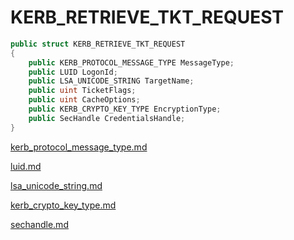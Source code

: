 # KERB\_RETRIEVE\_TKT\_REQUEST

```csharp
public struct KERB_RETRIEVE_TKT_REQUEST
{
    public KERB_PROTOCOL_MESSAGE_TYPE MessageType;
    public LUID LogonId;
    public LSA_UNICODE_STRING TargetName;
    public uint TicketFlags;
    public uint CacheOptions;
    public KERB_CRYPTO_KEY_TYPE EncryptionType;
    public SecHandle CredentialsHandle;
}
```

[kerb\_protocol\_message\_type.md](kerb\_protocol\_message\_type.md "mention")

[luid.md](../foundation/luid.md "mention")

[lsa\_unicode\_string.md](../authentication/lsa\_unicode\_string.md "mention")

[kerb\_crypto\_key\_type.md](kerb\_crypto\_key\_type.md "mention")

[sechandle.md](../security/sechandle.md "mention")
